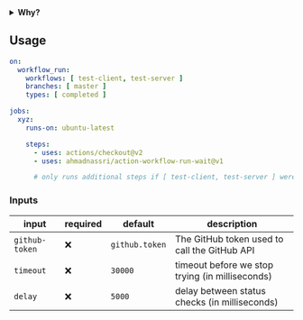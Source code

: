 <details>
  <summary><strong>Why?</strong></summary>
  
  The [`workflow_run`](https://docs.github.com/en/actions/reference/events-that-trigger-workflows#workflow_run) event occurs when a workflow run is requested or completed, and allows you to execute a workflow based on the finished result of another workflow.

  ###### example
  ```yaml
  on:
  workflow_run:
    workflows: [ test ]
    types: 
      - completed
  ```

  However by itself, this doesn't quite work as expected.

  1. The `completed` type, does not indicate success, for that you'd have to include the following in each job of your workflow:
      ```yaml
      if: ${{ github.event.workflow_run.conclusion == 'success' }}
      ```

  2. If you're depending on more than one workflow, then ANY of them completing, will trigger the event
      ###### example
      ```yaml
      name: deploy

      on:
      workflow_run:
        workflows: [ test, lint, compile ]
        types: 
          - completed
      ```
      > _if your `test` workflow fails, but `lint` completed successfully, `github.event.workflow_run.conclusion == 'success'` will still be true_

  3. Your workflow will trigger as many times as you have workflow dependencies
      > _in the previous example, our `deploy` workflow, will run 3 times!_

  All this makes the `workflow_run` event fundamentally broken for any advanced usage, this Action aims to remedy that.

  > _**Note**: See this [Community discussion](https://github.community/t/workflow-run-completed-event-triggered-by-failed-workflow/128001/5) for more info on the topic_

</details>

## Usage

```yaml
on:
  workflow_run:
    workflows: [ test-client, test-server ]
    branches: [ master ]
    types: [ completed ]

jobs:
  xyz:
    runs-on: ubuntu-latest

    steps:
      - uses: actions/checkout@v2
      - uses: ahmadnassri/action-workflow-run-wait@v1

      # only runs additional steps if [ test-client, test-server ] were successful
```

### Inputs

| input          | required | default        | description                                     |
| -------------- | -------- | -------------- | ----------------------------------------------- |
| `github-token` | ❌        | `github.token` | The GitHub token used to call the GitHub API    |
| `timeout`      | ❌        | `30000`        | timeout before we stop trying (in milliseconds) |
| `delay`        | ❌        | `5000`         | delay between status checks (in milliseconds)   |
